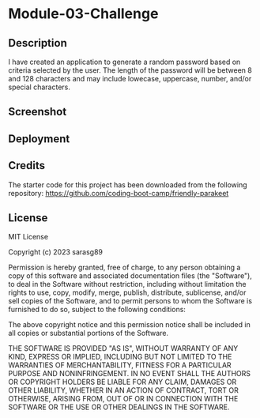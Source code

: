 # Module-03-Challenge

## Description

I have created an application to generate a random password based on criteria selected by the user. The length of the password will be between 8 and 128 characters and may include lowecase, uppercase, number, and/or special characters. 

## Screenshot

## Deployment

## Credits

The starter code for this project has been downloaded from the following repository: https://github.com/coding-boot-camp/friendly-parakeet

## License

MIT License

Copyright (c) 2023 sarasg89

Permission is hereby granted, free of charge, to any person obtaining a copy
of this software and associated documentation files (the "Software"), to deal
in the Software without restriction, including without limitation the rights
to use, copy, modify, merge, publish, distribute, sublicense, and/or sell
copies of the Software, and to permit persons to whom the Software is
furnished to do so, subject to the following conditions:

The above copyright notice and this permission notice shall be included in all
copies or substantial portions of the Software.

THE SOFTWARE IS PROVIDED "AS IS", WITHOUT WARRANTY OF ANY KIND, EXPRESS OR
IMPLIED, INCLUDING BUT NOT LIMITED TO THE WARRANTIES OF MERCHANTABILITY,
FITNESS FOR A PARTICULAR PURPOSE AND NONINFRINGEMENT. IN NO EVENT SHALL THE
AUTHORS OR COPYRIGHT HOLDERS BE LIABLE FOR ANY CLAIM, DAMAGES OR OTHER
LIABILITY, WHETHER IN AN ACTION OF CONTRACT, TORT OR OTHERWISE, ARISING FROM,
OUT OF OR IN CONNECTION WITH THE SOFTWARE OR THE USE OR OTHER DEALINGS IN THE
SOFTWARE.
